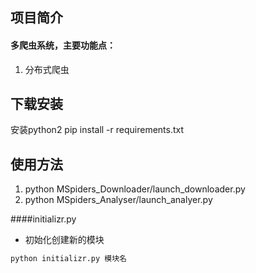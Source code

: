 ## 项目简介
#### 多爬虫系统，主要功能点：


1. 分布式爬虫



## 下载安装


安装python2
pip install -r requirements.txt



## 使用方法


1. python  MSpiders_Downloader/launch_downloader.py
2. python  MSpiders_Analyser/launch_analyer.py


####initializr.py
  * 初始化创建新的模块
```bash
python initializr.py 模块名
```